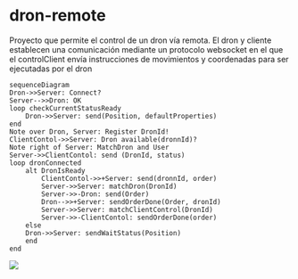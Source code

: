 # dron-remote
 Proyecto que permite el control de un dron vía remota. El dron y cliente establecen una comunicación mediante un protocolo websocket en el que el controlClient envía instrucciones de movimientos y coordenadas para ser ejecutadas por el dron

```mermaid
sequenceDiagram
Dron->>Server: Connect?
Server-->>Dron: OK
loop checkCurrentStatusReady
    Dron->>Server: send(Position, defaultProperties)
end
Note over Dron, Server: Register DronId!
ClientContol->>Server: Dron available(dronnId)?
Note right of Server: MatchDron and User
Server->>ClientContol: send (DronId, status)
loop dronConnected
    alt DronIsReady
        ClientContol->>+Server: send(dronnId, order)
        Server->>Server: matchDron(DronId)
        Server->>-Dron: send(Order)
        Dron-->>+Server: sendOrderDone(Order, dronId)
        Server->>Server: matchClientControl(DronId)
        Server->>-ClientContol: sendOrderDone(order)
    else
    Dron->>Server: sendWaitStatus(Position)
    end
end
```
[![](https://mermaid.ink/img/eyJjb2RlIjoic2VxdWVuY2VEaWFncmFtXG5Ecm9uLT4-U2VydmVyOiBDb25uZWN0P1xuU2VydmVyLS0-PkRyb246IE9LXG5sb29wIGNoZWNrQ3VycmVudFN0YXR1c1JlYWR5XG4gICAgRHJvbi0-PlNlcnZlcjogc2VuZChQb3NpdGlvbiwgZGVmYXVsdFByb3BlcnRpZXMpXG5lbmRcbk5vdGUgb3ZlciBEcm9uLCBTZXJ2ZXI6IFJlZ2lzdGVyIERyb25JZCFcbkNsaWVudENvbnRvbC0-PlNlcnZlcjogRHJvbiBhdmFpbGFibGUoZHJvbm5JZCk_XG5Ob3RlIHJpZ2h0IG9mIFNlcnZlcjogTWF0Y2hEcm9uIGFuZCBVc2VyXG5TZXJ2ZXItPj5DbGllbnRDb250b2w6IHNlbmQgKERyb25JZCwgc3RhdHVzKVxubG9vcCBkcm9uQ29ubmVjdGVkXG4gICAgYWx0IERyb25Jc1JlYWR5XG4gICAgICAgIENsaWVudENvbnRvbC0-PitTZXJ2ZXI6IHNlbmQoZHJvbm5JZCwgb3JkZXIpXG4gICAgICAgIFNlcnZlci0-PlNlcnZlcjogbWF0Y2hEcm9uKERyb25JZClcbiAgICAgICAgU2VydmVyLT4-LURyb246IHNlbmQoT3JkZXIpXG4gICAgICAgIERyb24tLT4-K1NlcnZlcjogc2VuZE9yZGVyRG9uZShPcmRlciwgZHJvbklkKVxuICAgICAgICBTZXJ2ZXItPj5TZXJ2ZXI6IG1hdGNoQ2xpZW50Q29udHJvbChEcm9uSWQpXG4gICAgICAgIFNlcnZlci0-Pi1DbGllbnRDb250b2w6IHNlbmRPcmRlckRvbmUob3JkZXIpXG4gICAgZWxzZVxuICAgIERyb24tPj5TZXJ2ZXI6IHNlbmRXYWl0U3RhdHVzKFBvc2l0aW9uKVxuICAgIGVuZFxuZW5kIiwibWVybWFpZCI6eyJ0aGVtZSI6ImRhcmsifSwidXBkYXRlRWRpdG9yIjpmYWxzZSwiYXV0b1N5bmMiOnRydWUsInVwZGF0ZURpYWdyYW0iOmZhbHNlfQ)](https://mermaid-js.github.io/mermaid-live-editor/edit#eyJjb2RlIjoic2VxdWVuY2VEaWFncmFtXG5Ecm9uLT4-U2VydmVyOiBDb25uZWN0P1xuU2VydmVyLS0-PkRyb246IE9LXG5sb29wIGNoZWNrQ3VycmVudFN0YXR1c1JlYWR5XG4gICAgRHJvbi0-PlNlcnZlcjogc2VuZChQb3NpdGlvbiwgZGVmYXVsdFByb3BlcnRpZXMpXG5lbmRcbk5vdGUgb3ZlciBEcm9uLCBTZXJ2ZXI6IFJlZ2lzdGVyIERyb25JZCFcbkNsaWVudENvbnRvbC0-PlNlcnZlcjogRHJvbiBhdmFpbGFibGUoZHJvbm5JZCk_XG5Ob3RlIHJpZ2h0IG9mIFNlcnZlcjogTWF0Y2hEcm9uIGFuZCBVc2VyXG5TZXJ2ZXItPj5DbGllbnRDb250b2w6IHNlbmQgKERyb25JZCwgc3RhdHVzKVxubG9vcCBkcm9uQ29ubmVjdGVkXG4gICAgYWx0IERyb25Jc1JlYWR5XG4gICAgICAgIENsaWVudENvbnRvbC0-PitTZXJ2ZXI6IHNlbmQoZHJvbm5JZCwgb3JkZXIpXG4gICAgICAgIFNlcnZlci0-PlNlcnZlcjogbWF0Y2hEcm9uKERyb25JZClcbiAgICAgICAgU2VydmVyLT4-LURyb246IHNlbmQoT3JkZXIpXG4gICAgICAgIERyb24tLT4-K1NlcnZlcjogc2VuZE9yZGVyRG9uZShPcmRlciwgZHJvbklkKVxuICAgICAgICBTZXJ2ZXItPj5TZXJ2ZXI6IG1hdGNoQ2xpZW50Q29udHJvbChEcm9uSWQpXG4gICAgICAgIFNlcnZlci0-Pi1DbGllbnRDb250b2w6IHNlbmRPcmRlckRvbmUob3JkZXIpXG4gICAgZWxzZVxuICAgIERyb24tPj5TZXJ2ZXI6IHNlbmRXYWl0U3RhdHVzKFBvc2l0aW9uKVxuICAgIGVuZFxuZW5kIiwibWVybWFpZCI6IntcbiAgXCJ0aGVtZVwiOiBcImRhcmtcIlxufSIsInVwZGF0ZUVkaXRvciI6ZmFsc2UsImF1dG9TeW5jIjp0cnVlLCJ1cGRhdGVEaWFncmFtIjpmYWxzZX0)
